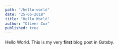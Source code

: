 ```yaml
---
path: "/hello-world"
date: "25-05-2018"
title: "Hello World"
author: "Oliver Cox"
published: true
---
```


Hello World. This is my very **first** blog post in Gatsby.
